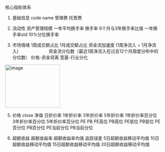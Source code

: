 核心指标体系
1. 基础信息
code
name
管理费
托管费

2. 流动性
资产管理规模
一年平均换手率
换手率
6个月与3年换手率比值
一年换手率std
10%分位换手率

4. 市场情绪
1周成交额占比
1月成交额占比
资金流加速度 (1周净流入 ÷ 1月净流入)                         
资金流分位数（最近1周净流入在过去12个月周度分布中的分位数）
价格-资金背离
宽基-行业分化
<img width="178" height="139" alt="image" src="https://github.com/user-attachments/assets/28440197-ac46-412f-beba-8ffdca363d6a" />


5. 价格
close
净值
日折价率	1年折价率	3年折价率	5年折价率	1年折价率百分位	3年折价率百分位	5年折价率百分位
PE
PB
PE高位	PB高位	PE低位	PB低位	PE百分位	PB百分位	PE当前分位	PB当前分位

6. 超额收益
超额收益率
超额收益率均值
追踪误差
5日超额收益移动平均值
10日超额收益移动平均值
15日超额收益移动平均值
20日超额收益移动平均值
